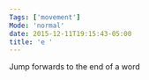 ```yaml
---
Tags: ['movement']
Mode: 'normal'
date: 2015-12-11T19:15:43-05:00
title: 'e '
---
```


 Jump forwards to the end of a word
